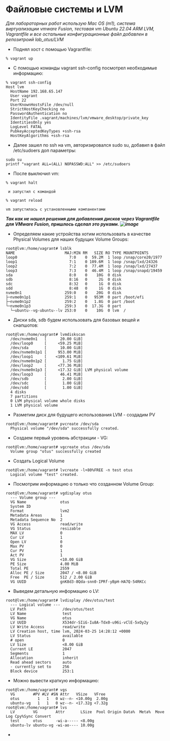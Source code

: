 # Файловые системы и LVM

*Для лабораторных работ использую Mac OS (m1), система виртуализации vmware Fusion, тестовая vm Ubuntu 22.04 ARM LVM, Vagrantfile и все остальные конфигурационные файл добавлен в репозитроий lab_otus/LVM*

- Поднял хост с помощью Vagrantfile:

```
% vagrant up
```

- C помощью команды vagrant ssh-config посмотрел необходимые информацию:

```
% vagrant ssh-config
Host lvm
  HostName 192.168.65.147
  User vagrant
  Port 22
  UserKnownHostsFile /dev/null
  StrictHostKeyChecking no
  PasswordAuthentication no
  IdentityFile .vagrant/machines/lvm/vmware_desktop/private_key
  IdentitiesOnly yes
  LogLevel FATAL
  PubkeyAcceptedKeyTypes +ssh-rsa
  HostKeyAlgorithms +ssh-rsa
```

- Далее зашел по ssh на vm, авторизировался sudo su, добавил в файл /etc/sudoers доп параметры:
```
sudo su
printf "vagrant ALL=(ALL) NOPASSWD:ALL" >> /etc/sudoers
```

- После выключил vm:
```
% vagrant halt

 и запустил с командой

% vagrant reload

vm запустилась с установленными компанентами
```

***Так как не нашел решения для добавления дисков через Vagrantfile для VMware Fusion, пришлось сделал это руками.
 ![image](https://github.com/yurpv/lab_otus/assets/162872411/02646b0e-c385-480d-a553-498dd58aac0e)***

- Определяем какие устройства хотим использовать в качестве Physical Volumes для наших будущих Volume Groups:
```
root@lvm:/home/vagrant# lsblk 
NAME                      MAJ:MIN RM   SIZE RO TYPE MOUNTPOINTS
loop0                       7:0    0  59.2M  1 loop /snap/core20/1977
loop1                       7:1    0 109.6M  1 loop /snap/lxd/24326
loop2                       7:2    0  77.4M  1 loop /snap/lxd/27437
loop3                       7:3    0  46.4M  1 loop /snap/snapd/19459
sda                         8:0    0    10G  0 disk 
sdb                         8:16   0     2G  0 disk 
sdc                         8:32   0     1G  0 disk 
sdd                         8:48   0     1G  0 disk 
nvme0n1                   259:0    0    20G  0 disk 
├─nvme0n1p1               259:1    0   953M  0 part /boot/efi
├─nvme0n1p2               259:2    0   1.8G  0 part /boot
└─nvme0n1p3               259:3    0  17.3G  0 part 
  └─ubuntu--vg-ubuntu--lv 253:0    0    10G  0 lvm  /
```

- Диски sda, sdb будем использовать для базовых вещей и снапшотов:

```
root@lvm:/home/vagrant# lvmdiskscan
  /dev/nvme0n1   [      20.00 GiB] 
  /dev/loop0     [     <59.25 MiB] 
  /dev/sda       [      10.00 GiB] 
  /dev/nvme0n1p1 [     953.00 MiB] 
  /dev/loop1     [    <109.61 MiB] 
  /dev/nvme0n1p2 [       1.75 GiB] 
  /dev/loop2     [     <77.36 MiB] 
  /dev/nvme0n1p3 [     <17.32 GiB] LVM physical volume
  /dev/loop3     [      46.41 MiB] 
  /dev/sdb       [       2.00 GiB] 
  /dev/sdc       [       1.00 GiB] 
  /dev/sdd       [       1.00 GiB] 
  4 disks
  7 partitions
  0 LVM physical volume whole disks
  1 LVM physical volume
```

- Разметим диск для будущего использования LVM - создадим PV

```
root@lvm:/home/vagrant# pvcreate /dev/sda
  Physical volume "/dev/sda" successfully created.
```

- Cоздаем первый уровень абстракции - VG:

```
root@lvm:/home/vagrant# vgcreate otus /dev/sda
  Volume group "otus" successfully created
```

-  Cоздать Logical Volume

```
root@lvm:/home/vagrant# lvcreate -l+80%FREE -n test otus
  Logical volume "test" created.
```

- Посмотрим информацию о только что созданном Volume Group:

```
root@lvm:/home/vagrant# vgdisplay otus
  --- Volume group ---
  VG Name               otus
  System ID             
  Format                lvm2
  Metadata Areas        1
  Metadata Sequence No  2
  VG Access             read/write
  VG Status             resizable
  MAX LV                0
  Cur LV                1
  Open LV               0
  Max PV                0
  Cur PV                1
  Act PV                1
  VG Size               <10.00 GiB
  PE Size               4.00 MiB
  Total PE              2559
  Alloc PE / Size       2047 / <8.00 GiB
  Free  PE / Size       512 / 2.00 GiB
  VG UUID               gnK8d3-8Qda-snn0-IPRf-yBpH-HA7Q-54RKCc
```

- Выведем детальную информацию о LV:

```
root@lvm:/home/vagrant# lvdisplay /dev/otus/test
  --- Logical volume ---
  LV Path                /dev/otus/test
  LV Name                test
  VG Name                otus
  LV UUID                X534dr-SIiG-Iu8A-Tdx0-u96i-vClE-5xOy2y
  LV Write Access        read/write
  LV Creation host, time lvm, 2024-03-25 14:28:12 +0000
  LV Status              available
  # open                 0
  LV Size                <8.00 GiB
  Current LE             2047
  Segments               1
  Allocation             inherit
  Read ahead sectors     auto
  - currently set to     256
  Block device           253:1
```

- Можно вывести краткую информацию:

```
root@lvm:/home/vagrant# vgs
  VG        #PV #LV #SN Attr   VSize   VFree 
  otus        1   1   0 wz--n- <10.00g  2.00g
  ubuntu-vg   1   1   0 wz--n- <17.32g <7.32g
root@lvm:/home/vagrant# lvs
  LV        VG        Attr       LSize  Pool Origin Data%  Meta%  Move Log Cpy%Sync Convert
  test      otus      -wi-a----- <8.00g                                                    
  ubuntu-lv ubuntu-vg -wi-ao---- 10.00g  
```

- 

